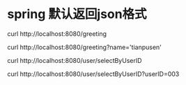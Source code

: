 # spring 默认返回json格式
  curl http://localhost:8080/greeting
  
  curl http://localhost:8080/greeting?name='tianpusen'
  
  curl http://localhost:8080/user/selectByUserID
  
  curl http://localhost:8080/user/selectByUserID?userID=003
